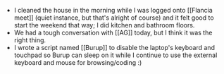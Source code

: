 - I cleaned the house in the morning while I was logged onto [[Flancia meet]] (quiet instance, but that's alright of course) and it felt good to start the weekend that way; I did kitchen and bathroom floors.
- We had a tough conversation with [[AG]] today, but I think it was the right thing.
- I wrote a script named [[Burup]] to disable the laptop's keyboard and touchpad so Burup can sleep on it while I continue to use the external keyboard and mouse for browsing/coding :)
